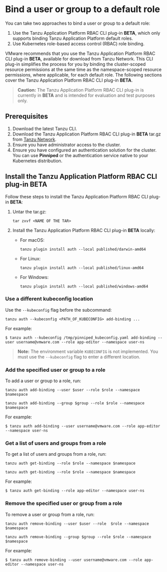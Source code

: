 # Bind a user or group to a default role

You can take two approaches to bind a user or group to a default role:

1. Use the Tanzu Application Platform RBAC CLI plug-in **BETA**, which only supports binding Tanzu Application Platform default roles.
1. Use Kubernetes role-based access control (RBAC) role binding.

VMware recommends that you use the Tanzu Application Platform RBAC CLI plug-in **BETA**, available for download from Tanzu Network. This CLI plug-in simplifies the process for you by binding the cluster-scoped resource permissions at the same time as the namespace-scoped resource permissions, where applicable, for each default role. The following sections cover the Tanzu Application Platform RBAC CLI plug-in **BETA**.

>**Caution:** The Tanzu Application Platform RBAC CLI plug-in is currently in **BETA** and is intended for evaluation and test purposes only.

## <a id="prereqs"></a>Prerequisites

1. Download the latest Tanzu CLI.
1. Download the Tanzu Application Platform RBAC CLI plug-in **BETA** tar.gz from [Tanzu Network](https://network.tanzu.vmware.com/products/tap-auth).
1. Ensure you have administrator access to the cluster.
1. Ensure you have configured an authentication solution for the cluster. You can use **Pinniped** or the authentication service native to your Kubernetes distribution.


## <a id="install"></a>Install the Tanzu Application Platform RBAC CLI plug-in **BETA**

Follow these steps to install the Tanzu Application Platform RBAC CLI plug-in **BETA**:

1. Untar the tar.gz:

    ```
    tar zxvf <NAME OF THE TAR>
    ```

1. Install the Tanzu Application Platform RBAC CLI plug-in **BETA** locally:

    - For macOS:

        ```
        tanzu plugin install auth --local published/darwin-amd64
        ```

    - For Linux:

        ```
        tanzu plugin install auth --local published/linux-amd64
        ```

    - For Windows:

        ```
        tanzu plugin install auth --local published/windows-amd64
        ```

### <a id="use-kubeconfig"></a>Use a different kubeconfig location

Use the `--kubeconfig` flag before the subcommand:

```
tanzu auth --kubeconfig <PATH_OF_KUBECONFIG> add-binding ...
```

For example:

```
$ tanzu auth --kubeconfig /tmp/pinniped_kubeconfig.yaml add-binding --user username@vmware.com --role app-editor --namespace user-ns
```

>**Note:** The environment variable `KUBECONFIG` is not implemented. You must use the `--kubeconfig` flag to enter a different location.

### <a id="add-user-group-to-role"></a>Add the specified user or group to a role

To add a user or group to a role, run:

```
tanzu auth add-binding --user $user --role $role --namespace $namespace

tanzu auth add-binding --group $group --role $role --namespace $namespace
```

For example:

```
$ tanzu auth add-binding --user username@vmware.com --role app-editor --namespace user-ns
```

### <a id="get-list-users"></a>Get a list of users and groups from a role

To get a list of users and groups from a role, run:

```
tanzu auth get-binding --role $role --namespace $namespace

tanzu auth get-binding --role $role --namespace $namespace
```

For example:

```
$ tanzu auth get-binding --role app-editor --namespace user-ns
```

### <a id="remove-binding"></a>Remove the specified user or group from a role

To remove a user or group from a role, run:

```
tanzu auth remove-binding --user $user --role  $role --namespace $namespace

tanzu auth remove-binding --group $group --role $role --namespace $namespace
```

For example:

```
$ tanzu auth remove-binding --user username@vmware.com --role app-editor --namespace user-ns
```
